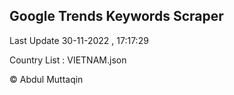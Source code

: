 

## Google Trends Keywords Scraper 
 
Last Update 30-11-2022 , 17:17:29

Country List :
VIETNAM.json



© Abdul Muttaqin 
